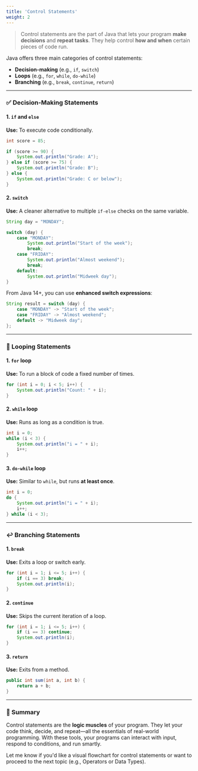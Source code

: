 ```yaml
---
title: 'Control Statements'
weight: 2
--- 
```


> Control statements are the part of Java that lets your program **make decisions** and **repeat tasks**. They help control **how and when** certain pieces of code run.

Java offers three main categories of control statements:

* **Decision-making** (e.g., `if`, `switch`)
* **Loops** (e.g., `for`, `while`, `do-while`)
* **Branching** (e.g., `break`, `continue`, `return`)

---

### ✅ Decision-Making Statements

#### 1. `if` and `else`

**Use:** To execute code conditionally.

```java
int score = 85;

if (score >= 90) {
    System.out.println("Grade: A");
} else if (score >= 75) {
    System.out.println("Grade: B");
} else {
    System.out.println("Grade: C or below");
}
```

#### 2. `switch`

**Use:** A cleaner alternative to multiple `if-else` checks on the same variable.

```java
String day = "MONDAY";

switch (day) {
    case "MONDAY":
        System.out.println("Start of the week");
        break;
    case "FRIDAY":
        System.out.println("Almost weekend");
        break;
    default:
        System.out.println("Midweek day");
}
```

From Java 14+, you can use **enhanced switch expressions**:

```java
String result = switch (day) {
    case "MONDAY" -> "Start of the week";
    case "FRIDAY" -> "Almost weekend";
    default -> "Midweek day";
};
```

---

### 🔁 Looping Statements

#### 1. `for` loop

**Use:** To run a block of code a fixed number of times.

```java
for (int i = 0; i < 5; i++) {
    System.out.println("Count: " + i);
}
```

#### 2. `while` loop

**Use:** Runs as long as a condition is true.

```java
int i = 0;
while (i < 3) {
    System.out.println("i = " + i);
    i++;
}
```

#### 3. `do-while` loop

**Use:** Similar to `while`, but runs **at least once**.

```java
int i = 0;
do {
    System.out.println("i = " + i);
    i++;
} while (i < 3);
```

---

### ↩️ Branching Statements

#### 1. `break`

**Use:** Exits a loop or switch early.

```java
for (int i = 1; i <= 5; i++) {
    if (i == 3) break;
    System.out.println(i);
}
```

#### 2. `continue`

**Use:** Skips the current iteration of a loop.

```java
for (int i = 1; i <= 5; i++) {
    if (i == 3) continue;
    System.out.println(i);
}
```

#### 3. `return`

**Use:** Exits from a method.

```java
public int sum(int a, int b) {
    return a + b;
}
```

---

### 🧠 Summary

Control statements are the **logic muscles** of your program. They let your code think, decide, and repeat—all the essentials of real-world programming. With these tools, your programs can interact with input, respond to conditions, and run smartly.

Let me know if you'd like a visual flowchart for control statements or want to proceed to the next topic (e.g., Operators or Data Types).

